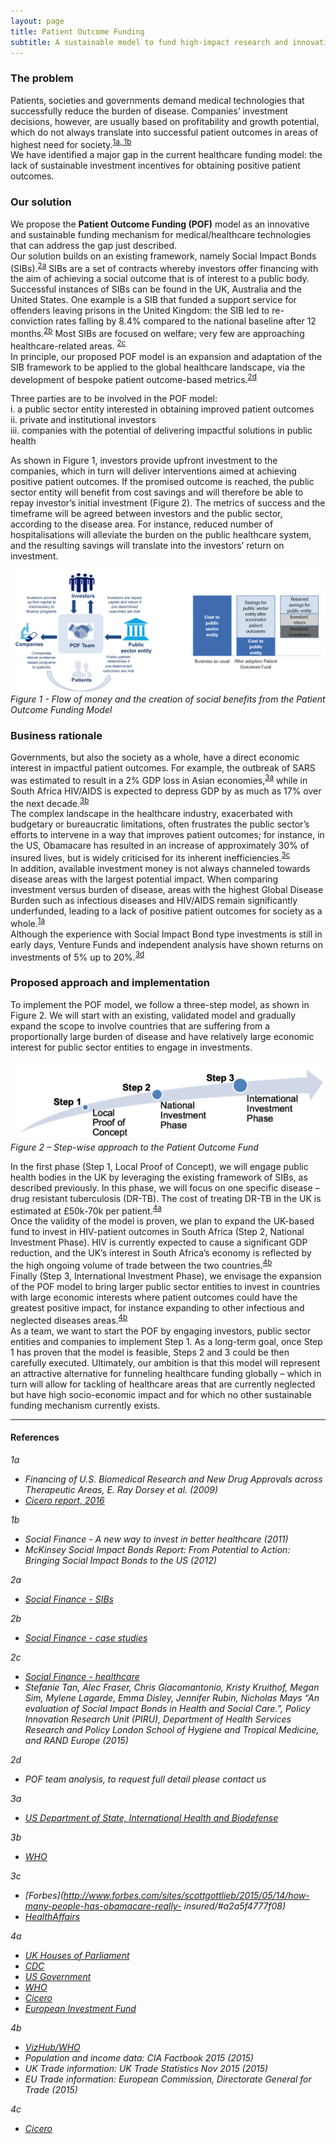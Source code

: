 ```yaml
---
layout: page
title: Patient Outcome Funding
subtitle: A sustainable model to fund high-impact research and innovation in healthcare  
---
```


### The problem  
Patients, societies and governments demand medical technologies that successfully reduce the burden of disease. Companies’ investment decisions, however, are usually based on profitability and growth potential, which do not always translate into successful patient outcomes in areas of highest need for society.<sup>[1a, 1b](#ref1)</sup>  
We have identified a major gap in the current healthcare funding model: the lack of sustainable investment incentives for obtaining positive patient outcomes.  
  

### Our solution  
We propose the <b>Patient Outcome Funding (POF)</b> model as an innovative and sustainable funding mechanism for medical/healthcare technologies that can address the gap just described.  
Our solution builds on an existing framework, namely Social Impact Bonds (SIBs).<sup>[2a](#ref2)</sup>   SIBs are a set of contracts whereby investors offer financing with the aim of achieving a social outcome that is of interest to a public body. Successful instances of SIBs can be found in the UK, Australia and the United States. One example is a SIB that funded a support service for offenders leaving prisons in the United Kingdom: the SIB led to re-conviction rates falling by 8.4% compared to the national baseline after 12 months.<sup>[2b](#ref2)</sup>   Most SIBs are focused on welfare; very few are approaching healthcare-related areas. <sup>[2c](#ref2)</sup>   
In principle, our proposed POF model is an expansion and adaptation of the SIB framework to be applied to the global healthcare landscape, via the development of bespoke patient outcome-based metrics.<sup>[2d](#ref2)</sup>  

Three parties are to be involved in the POF model:  
i.	a public sector entity interested in obtaining improved patient outcomes  
ii.	private and institutional investors  
iii.	companies with the potential of delivering impactful solutions in public health  

As shown in Figure 1, investors provide upfront investment to the companies, which in turn will deliver interventions aimed at achieving positive patient outcomes. If the promised outcome is reached, the public sector entity will benefit from cost savings and will therefore be able to repay investor’s initial investment (Figure 2). The metrics of success and the timeframe will be agreed between investors and the public sector, according to the disease area. For instance, reduced number of hospitalisations will alleviate the burden on the public healthcare system, and the resulting savings will translate into the investors’ return on investment.  

![Patient Outcome Funding - model](/img/pof_model.png)  
*Figure 1 - Flow of money and the creation of social benefits from the Patient Outcome Funding Model*  
   

### Business rationale  
Governments, but also the society as a whole, have a direct economic interest in impactful patient outcomes. For example, the outbreak of SARS was estimated to result in a 2% GDP loss in Asian economies,<sup>[3a](#ref3)</sup> while in South Africa HIV/AIDS is expected to depress GDP by as much as 17% over the next decade.<sup>[3b](#ref3)</sup>    
The complex landscape in the healthcare industry, exacerbated with budgetary or bureaucratic limitations, often frustrates the public sector’s efforts to intervene in a way that improves patient outcomes; for instance, in the US, Obamacare has resulted in an increase of approximately 30% of insured lives, but is widely criticised for its inherent inefficiencies.<sup>[3c](#ref3)</sup>  
In addition, available investment money is not always channeled towards disease areas with the largest potential impact. When comparing investment versus burden of disease, areas with the highest Global Disease Burden such as infectious diseases and HIV/AIDS remain significantly underfunded, leading to a lack of positive patient outcomes for society as a whole.<sup>[1a](#ref1)</sup>    
Although the experience with Social Impact Bond type investments is still in early days, Venture Funds and independent analysis have shown returns on investments of 5% up to 20%.<sup>[3d](#ref3)</sup>    

### Proposed approach and implementation    
To implement the POF model, we follow a three-step model, as shown in Figure 2. We will start with an existing, validated model and gradually expand the scope to involve countries that are suffering from a proportionally large burden of disease and have relatively large economic interest for public sector entities to engage in investments.  


![Patient Outcome Funding - implementation](/img/pof_steps.png)  
*Figure 2 – Step-wise approach to the Patient Outcome Fund*  


In the first phase (Step 1, Local Proof of Concept), we will engage public health bodies in the UK by leveraging the existing framework of SIBs, as described previously. In this phase, we will focus on one specific disease – drug resistant tuberculosis (DR-TB). The cost of treating DR-TB in the UK is estimated at £50k-70k per patient.<sup>[4a](#ref4)</sup>  
Once the validity of the model is proven, we plan to expand the UK-based fund to invest in HIV-patient outcomes in South Africa (Step 2, National Investment Phase). HIV is currently expected to cause a significant GDP reduction, and the UK’s interest in South Africa’s economy is reflected by the high ongoing volume of trade between the two countries.<sup>[4b](#ref4)</sup>  
Finally (Step 3, International Investment Phase), we envisage the expansion of the POF model to bring larger public sector entities to invest in countries with large economic interests where patient outcomes could have the greatest positive impact, for instance expanding to other infectious and neglected diseases areas.<sup>[4b](#ref4)</sup>  
As a team, we want to start the POF by engaging investors, public sector entities and companies to implement Step 1. As a long-term goal, once Step 1 has proven that the model is feasible, Steps 2 and 3 could be then carefully executed. Ultimately, our ambition is that this model will represent an attractive alternative for funneling healthcare funding globally – which in turn will allow for tackling of healthcare areas that are currently neglected but have high socio-economic impact and for which no other sustainable funding mechanism currently exists. 

-------------------------------------------------------------------------
  
#### References  
<a name="ref1"></a>
<i>
1a  
- Financing of U.S. Biomedical Research and New Drug Approvals across Therapeutic Areas, E. Ray Dorsey et al. (2009)  
- [Cicero report, 2016](http://www.cicero-group.com/Research-Analysis/Pain_in_spain_report.pdf)  

1b  
- Social Finance - A new way to invest in better healthcare (2011)    
- McKinsey Social Impact Bonds Report: From Potential to Action: Bringing Social Impact Bonds to the US (2012)  
  
<a name="ref2"></a>
2a  
- [Social Finance - SIBs](http://www.socialfinance.org.uk/services/social-impact-bonds/)  

2b  
- [Social Finance - case studies](http://www.socialfinance.org.uk/wp-content/uploads/2015/06/Case-Studies.pdf)    
  
2c  
- [Social Finance - healthcare](http://www.socialfinance.org.il/social-impact-bonds/42/reducing-development-type-2-diabetes-in-high-risk-pre-diabetics)   
- Stefanie Tan, Alec Fraser, Chris Giacomantonio, Kristy Kruithof, Megan Sim, Mylene Lagarde, Emma Disley, Jennifer Rubin, Nicholas Mays “An evaluation of Social Impact Bonds in Health and Social Care.”, Policy Innovation Research Unit (PIRU), Department of Health Services Research and Policy London School of Hygiene and Tropical Medicine, and RAND Europe (2015)  
   
2d  
- POF team analysis, to request full detail please contact us    
  
<a name="ref3"></a> 
3a  
- [US Department of State, International Health and Biodefense](http://www.state.gov/e/oes/intlhealthbiodefense/id/)   
  
3b  
- [WHO](http://www.who.int/trade/glossary/story051/en/)  
  
3c  
- [Forbes](http://www.forbes.com/sites/scottgottlieb/2015/05/14/how-many-people-has-obamacare-really- insured/#a2a5f4777f08)  
- [HealthAffairs](http://content.healthaffairs.org/content/early/2015/05/04/hlthaff.2015.0266.full)  
  
<a name="ref4"></a> 
4a  
- [UK Houses of Parliament](http://researchbriefings.files.parliament.uk/documents/POST-PN-416/POST-PN-416.pdf)  
- [CDC](http://www.cdc.gov/tb/topic/drtb/default.htm)  
- [US Government](https://www.whitehouse.gov/sites/default/files/microsites/ostp/national_action_plan_for_tuberculosis_20151204_final.pdf)  
- [WHO](http://www.who.int/mediacentre/news/releases/2015/tuberculosis-mortality/en/)  
- [Cicero](http://www.cicero-group.com/Research-Analysis/Pain_in_spain_report.pdf)  
- [European Investment Fund](https://issuu.com/cfi.co/docs/spring2013/24)  
  
4b  
- [VizHub/WHO](http://vizhub.healthdata.org/gbd-compare/)    
- Population and income data: CIA Factbook 2015 (2015)  
- UK Trade information: UK Trade Statistics Nov 2015 (2015)  
- EU Trade information: European Commission, Directorate General for Trade (2015)  
  
4c  
- [Cicero](http://www.cicero-group.com/Research-Analysis/Pain_in_spain_report.pdf)  
<i/>  
